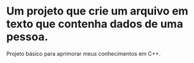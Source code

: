 # Um projeto que crie um arquivo em texto que contenha dados de uma pessoa.
Projeto básico para aprimorar meus conhecimentos em C++.

